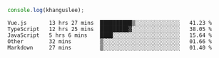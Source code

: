 ```js
console.log(khanguslee);
```

<!--START_SECTION:waka-->
```text
Vue.js       13 hrs 27 mins  ██████████▒░░░░░░░░░░░░░░   41.23 % 
TypeScript   12 hrs 25 mins  █████████▓░░░░░░░░░░░░░░░   38.05 % 
JavaScript   5 hrs 6 mins    ████░░░░░░░░░░░░░░░░░░░░░   15.64 % 
Other        32 mins         ▒░░░░░░░░░░░░░░░░░░░░░░░░   01.66 % 
Markdown     27 mins         ▒░░░░░░░░░░░░░░░░░░░░░░░░   01.40 % 
```
<!--END_SECTION:waka-->

<!--
**khanguslee/khanguslee** is a ✨ _special_ ✨ repository because its `README.md` (this file) appears on your GitHub profile.

Here are some ideas to get you started:

- 🔭 I’m currently working on ...
- 🌱 I’m currently learning ...
- 👯 I’m looking to collaborate on ...
- 🤔 I’m looking for help with ...
- 💬 Ask me about ...
- 📫 How to reach me: ...
- 😄 Pronouns: ...
- ⚡ Fun fact: ...
-->
